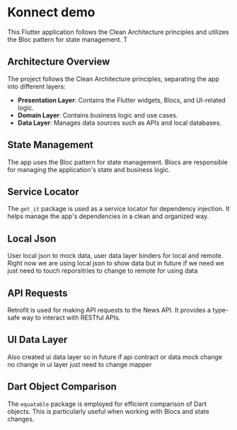 # Konnect demo

This Flutter application follows the Clean Architecture principles and utilizes the Bloc pattern for state management. T
## Architecture Overview

The project follows the Clean Architecture principles, separating the app into different layers:

- **Presentation Layer**: Contains the Flutter widgets, Blocs, and UI-related logic.
- **Domain Layer**: Contains business logic and use cases.
- **Data Layer**: Manages data sources such as APIs and local databases.

## State Management

The app uses the Bloc pattern for state management. Blocs are responsible for managing the application's state and business logic.

## Service Locator

The `get_it` package is used as a service locator for dependency injection. It helps manage the app's dependencies in a clean and organized way.


## Local Json

User local json to mock data, user data layer binders for local and remote. Right now we are using local json to show data but in future if we need we just need to touch reporsitries to change to remote for using data

## API Requests

Retrofit is used for making API requests to the News API. It provides a type-safe way to interact with RESTful APIs.

## UI Data Layer

Also created ui data layer so in future if api contract or data mock change no change in ui layer just need to change mapper


## Dart Object Comparison

The `equatable` package is employed for efficient comparison of Dart objects. This is particularly useful when working with Blocs and state changes.


   
